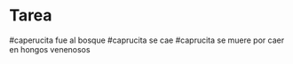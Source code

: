 # Tarea
#caperucita fue al bosque
#caprucita se cae
#caprucita se muere por caer en hongos venenosos
